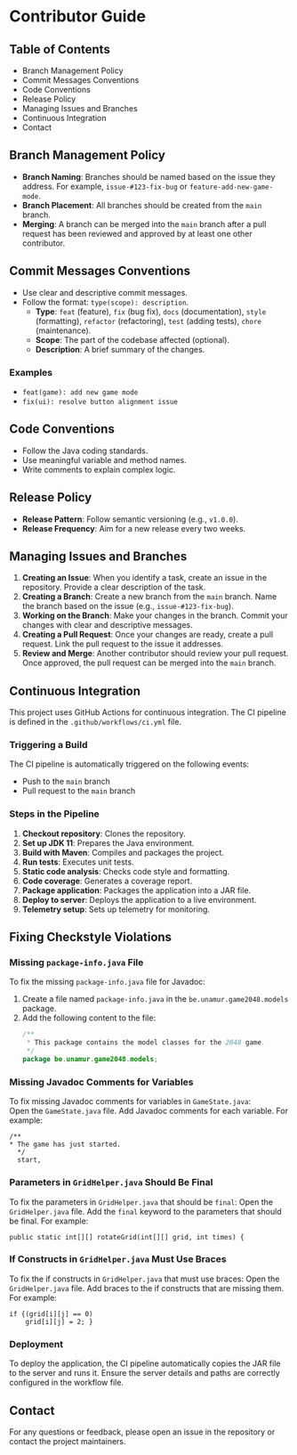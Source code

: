 # Contributor Guide

## Table of Contents
- Branch Management Policy
- Commit Messages Conventions
- Code Conventions
- Release Policy
- Managing Issues and Branches
- Continuous Integration
- Contact

## Branch Management Policy
- **Branch Naming**: Branches should be named based on the issue they address. For example, `issue-#123-fix-bug` or `feature-add-new-game-mode`.
- **Branch Placement**: All branches should be created from the `main` branch.
- **Merging**: A branch can be merged into the `main` branch after a pull request has been reviewed and approved by at least one other contributor.

## Commit Messages Conventions
- Use clear and descriptive commit messages.
- Follow the format: `type(scope): description`.
    - **Type**: `feat` (feature), `fix` (bug fix), `docs` (documentation), `style` (formatting), `refactor` (refactoring), `test` (adding tests), `chore` (maintenance).
    - **Scope**: The part of the codebase affected (optional).
    - **Description**: A brief summary of the changes.

### Examples
- `feat(game): add new game mode`
- `fix(ui): resolve button alignment issue`

## Code Conventions
- Follow the Java coding standards.
- Use meaningful variable and method names.
- Write comments to explain complex logic.

## Release Policy
- **Release Pattern**: Follow semantic versioning (e.g., `v1.0.0`).
- **Release Frequency**: Aim for a new release every two weeks.

## Managing Issues and Branches
1. **Creating an Issue**: When you identify a task, create an issue in the repository. Provide a clear description of the task.
2. **Creating a Branch**: Create a new branch from the `main` branch. Name the branch based on the issue (e.g., `issue-#123-fix-bug`).
3. **Working on the Branch**: Make your changes in the branch. Commit your changes with clear and descriptive messages.
4. **Creating a Pull Request**: Once your changes are ready, create a pull request. Link the pull request to the issue it addresses.
5. **Review and Merge**: Another contributor should review your pull request. Once approved, the pull request can be merged into the `main` branch.


## Continuous Integration

This project uses GitHub Actions for continuous integration. 
The CI pipeline is defined in the `.github/workflows/ci.yml` file.

### Triggering a Build

The CI pipeline is automatically triggered on the following events:
- Push to the `main` branch
- Pull request to the `main` branch

### Steps in the Pipeline

1. **Checkout repository**: Clones the repository.
2. **Set up JDK 11**: Prepares the Java environment.
3. **Build with Maven**: Compiles and packages the project.
4. **Run tests**: Executes unit tests.
5. **Static code analysis**: Checks code style and formatting.
6. **Code coverage**: Generates a coverage report.
7. **Package application**: Packages the application into a JAR file.
8. **Deploy to server**: Deploys the application to a live environment.
9. **Telemetry setup**: Sets up telemetry for monitoring.

## Fixing Checkstyle Violations

### Missing `package-info.java` File
To fix the missing `package-info.java` file for Javadoc:
1. Create a file named `package-info.java` in the `be.unamur.game2048.models` package.
2. Add the following content to the file:
   ```java
   /**
    * This package contains the model classes for the 2048 game.
    */
   package be.unamur.game2048.models;
### Missing Javadoc Comments for Variables
To fix missing Javadoc comments for variables in `GameState.java`:  
Open the `GameState.java` file.
Add Javadoc comments for each variable. For example:
```
/**
* The game has just started.
  */
  start,
 ```
### Parameters in `GridHelper.java` Should Be Final
To fix the parameters in `GridHelper.java` that should be `final`:
Open the `GridHelper.java` file.
Add the `final` keyword to the parameters that should be final. For example:
```
public static int[][] rotateGrid(int[][] grid, int times) {
```
### If Constructs in `GridHelper.java` Must Use Braces
To fix the if constructs in `GridHelper.java` that must use braces:
Open the `GridHelper.java` file.
Add braces to the if constructs that are missing them. For example:
```
if {(grid[i][j] == 0)
    grid[i][j] = 2; }
```

### Deployment

To deploy the application, the CI pipeline automatically copies the JAR file to the server and runs it. Ensure the server details and paths are correctly configured in the workflow file.

## Contact
For any questions or feedback, please open an issue in the repository or contact the project maintainers.